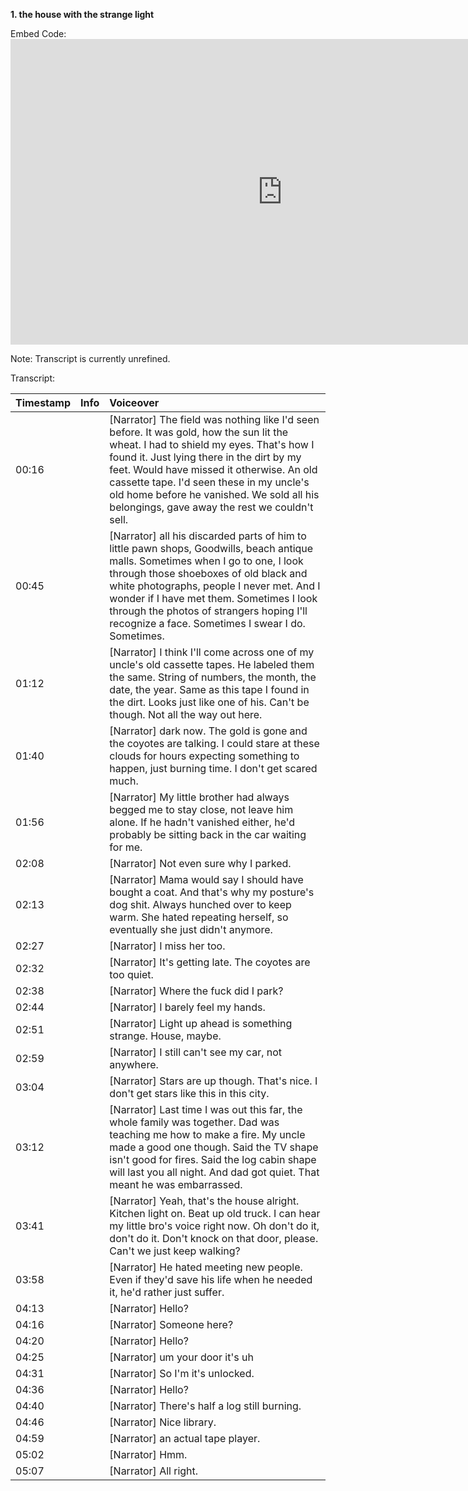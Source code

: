 **1. the house with the strange light**

Embed Code: <iframe width="870" height="489" src="https://www.youtube.com/embed/qInfHrXGxS4" title="1. the house with the strange light" frameborder="0" allow="accelerometer; autoplay; clipboard-write; encrypted-media; gyroscope; picture-in-picture; web-share" referrerpolicy="strict-origin-when-cross-origin" allowfullscreen></iframe>

Note: Transcript is currently unrefined.

Transcript:

| Timestamp | Info | Voiceover |
| :---- | :---- | :---- |
| 00:16 | | [Narrator] The field was nothing like I'd seen before. It was gold, how the sun lit the wheat. I had to shield my eyes. That's how I found it. Just lying there in the dirt by my feet. Would have missed it otherwise. An old cassette tape. I'd seen these in my uncle's old home before he vanished. We sold all his belongings, gave away the rest we couldn't sell. |
| 00:45 | |  [Narrator] all his discarded parts of him to little pawn shops, Goodwills, beach antique malls. Sometimes when I go to one, I look through those shoeboxes of old black and white photographs, people I never met. And I wonder if I have met them. Sometimes I look through the photos of strangers hoping I'll recognize a face. Sometimes I swear I do. Sometimes. |
| 01:12 | |  [Narrator] I think I'll come across one of my uncle's old cassette tapes. He labeled them the same. String of numbers, the month, the date, the year. Same as this tape I found in the dirt. Looks just like one of his. Can't be though. Not all the way out here. |
| 01:40 | |  [Narrator] dark now. The gold is gone and the coyotes are talking. I could stare at these clouds for hours expecting something to happen, just burning time. I don't get scared much. |
| 01:56 | |  [Narrator] My little brother had always begged me to stay close, not leave him alone. If he hadn't vanished either, he'd probably be sitting back in the car waiting for me. |
| 02:08 | |  [Narrator] Not even sure why I parked. |
| 02:13 | |  [Narrator] Mama would say I should have bought a coat. And that's why my posture's dog shit. Always hunched over to keep warm. She hated repeating herself, so eventually she just didn't anymore. |
| 02:27 | |  [Narrator] I miss her too. |
| 02:32 | |  [Narrator] It's getting late. The coyotes are too quiet. |
| 02:38 | |  [Narrator] Where the fuck did I park? |
| 02:44 | |  [Narrator] I barely feel my hands. |
| 02:51 | |  [Narrator] Light up ahead is something strange. House, maybe. |
| 02:59 | |  [Narrator] I still can't see my car, not anywhere. |
| 03:04 | |  [Narrator] Stars are up though. That's nice. I don't get stars like this in this city. |
| 03:12 | |  [Narrator] Last time I was out this far, the whole family was together. Dad was teaching me how to make a fire. My uncle made a good one though. Said the TV shape isn't good for fires. Said the log cabin shape will last you all night. And dad got quiet. That meant he was embarrassed. |
| 03:41 | |  [Narrator] Yeah, that's the house alright. Kitchen light on. Beat up old truck. I can hear my little bro's voice right now. Oh don't do it, don't do it. Don't knock on that door, please. Can't we just keep walking? |
| 03:58 | |  [Narrator] He hated meeting new people. Even if they'd save his life when he needed it, he'd rather just suffer. |
| 04:13 | |  [Narrator] Hello? |
| 04:16 | |  [Narrator] Someone here? |
| 04:20 | |  [Narrator] Hello? |
| 04:25 | |  [Narrator] um your door it's uh |
| 04:31 | |  [Narrator] So I'm it's unlocked. |
| 04:36 | |  [Narrator] Hello? |
| 04:40 | |  [Narrator] There's half a log still burning. |
| 04:46 | |  [Narrator] Nice library. |
| 04:59 | |  [Narrator] an actual tape player. |
| 05:02 | |  [Narrator] Hmm. |
| 05:07 | |  [Narrator] All right. |

